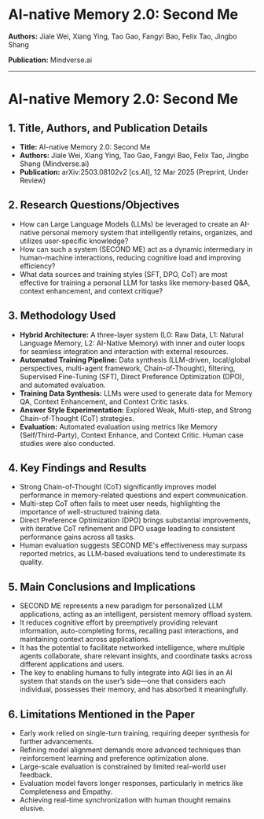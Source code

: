 # AI-native Memory 2.0: Second Me

**Authors:** Jiale Wei, Xiang Ying, Tao Gao, Fangyi Bao, Felix Tao, Jingbo Shang

**Publication:** Mindverse.ai

---

# AI-native Memory 2.0: Second Me

## 1. Title, Authors, and Publication Details
*   **Title:** AI-native Memory 2.0: Second Me
*   **Authors:** Jiale Wei, Xiang Ying, Tao Gao, Fangyi Bao, Felix Tao, Jingbo Shang (Mindverse.ai)
*   **Publication:** arXiv:2503.08102v2 \[cs.AI], 12 Mar 2025 (Preprint, Under Review)

## 2. Research Questions/Objectives
*   How can Large Language Models (LLMs) be leveraged to create an AI-native personal memory system that intelligently retains, organizes, and utilizes user-specific knowledge?
*   How can such a system (SECOND ME) act as a dynamic intermediary in human-machine interactions, reducing cognitive load and improving efficiency?
*   What data sources and training styles (SFT, DPO, CoT) are most effective for training a personal LLM for tasks like memory-based Q&A, context enhancement, and context critique?

## 3. Methodology Used
*   **Hybrid Architecture:** A three-layer system (L0: Raw Data, L1: Natural Language Memory, L2: AI-Native Memory) with inner and outer loops for seamless integration and interaction with external resources.
*   **Automated Training Pipeline:** Data synthesis (LLM-driven, local/global perspectives, multi-agent framework, Chain-of-Thought), filtering, Supervised Fine-Tuning (SFT), Direct Preference Optimization (DPO), and automated evaluation.
*   **Training Data Synthesis:** LLMs were used to generate data for Memory QA, Context Enhancement, and Context Critic tasks.
*   **Answer Style Experimentation:** Explored Weak, Multi-step, and Strong Chain-of-Thought (CoT) strategies.
*   **Evaluation:** Automated evaluation using metrics like Memory (Self/Third-Party), Context Enhance, and Context Critic. Human case studies were also conducted.

## 4. Key Findings and Results
*   Strong Chain-of-Thought (CoT) significantly improves model performance in memory-related questions and expert communication.
*   Multi-step CoT often fails to meet user needs, highlighting the importance of well-structured training data.
*   Direct Preference Optimization (DPO) brings substantial improvements, with iterative CoT refinement and DPO usage leading to consistent performance gains across all tasks.
*   Human evaluation suggests SECOND ME's effectiveness may surpass reported metrics, as LLM-based evaluations tend to underestimate its quality.

## 5. Main Conclusions and Implications
*   SECOND ME represents a new paradigm for personalized LLM applications, acting as an intelligent, persistent memory offload system.
*   It reduces cognitive effort by preemptively providing relevant information, auto-completing forms, recalling past interactions, and maintaining context across applications.
*   It has the potential to facilitate networked intelligence, where multiple agents collaborate, share relevant insights, and coordinate tasks across different applications and users.
*   The key to enabling humans to fully integrate into AGI lies in an AI system that stands on the user’s side—one that considers each individual, possesses their memory, and has absorbed it meaningfully.

## 6. Limitations Mentioned in the Paper
*   Early work relied on single-turn training, requiring deeper synthesis for further advancements.
*   Refining model alignment demands more advanced techniques than reinforcement learning and preference optimization alone.
*   Large-scale evaluation is constrained by limited real-world user feedback.
*   Evaluation model favors longer responses, particularly in metrics like Completeness and Empathy.
*   Achieving real-time synchronization with human thought remains elusive.
